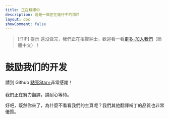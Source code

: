 ```yaml
---
title: 正在翻譯中
description: 這是一個正在進行中的項目
layout: doc
showComment: false
---
```


> [!TIP] 提示
> 還沒做完，我們正在招賢納士，歡迎看一看[更多-加入我們](/join)（簡體中文）！

# 鼓励我们的开发

請到 Github [點亮Star⭐](https://github.com/Wulian233/vmct-cn.top)非常感謝！

我們正在努力翻譯，請耐心等待。

好吧，既然你來了，為什麼不看看我們的主頁呢？我們其他翻譯補丁的品質也非常優質。

<DownloadLinks :methods="[
  { id: 'vm', text: '返回我們的主頁', icon: '/imgs/logo/logo_64.png', link: '/tw/' }
]" />
